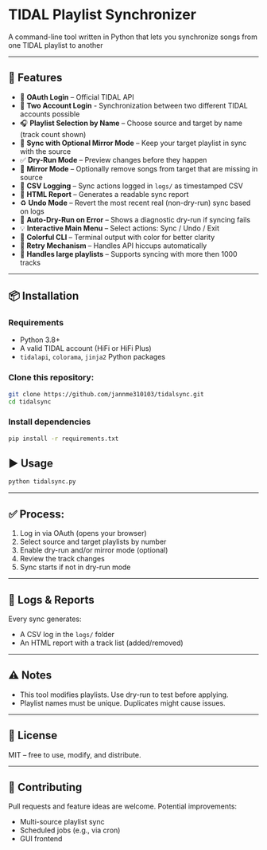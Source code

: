 # TIDAL Playlist Synchronizer

A command-line tool written in Python that lets you synchronize songs from one TIDAL playlist to another

---

## 🚀 Features

- 🔐 **OAuth Login** – Official TIDAL API
- 🔁 **Two Account Login** - Synchronization between two different TIDAL accounts possible
- 🎧 **Playlist Selection by Name** – Choose source and target by name (track count shown)
- 🔄 **Sync with Optional Mirror Mode** – Keep your target playlist in sync with the source
- ✅ **Dry-Run Mode** – Preview changes before they happen
- 🧹 **Mirror Mode** – Optionally remove songs from target that are missing in source
- 🧾 **CSV Logging** – Sync actions logged in `logs/` as timestamped CSV
- 📄 **HTML Report** – Generates a readable sync report
- ♻️ **Undo Mode** – Revert the most recent real (non-dry-run) sync based on logs
- 🧠 **Auto-Dry-Run on Error** – Shows a diagnostic dry-run if syncing fails
- 💡 **Interactive Main Menu** – Select actions: Sync / Undo / Exit
- 🎨 **Colorful CLI** – Terminal output with color for better clarity
- 🔁 **Retry Mechanism** – Handles API hiccups automatically
- 🧠 **Handles large playlists** – Supports syncing with more then 1000 tracks
---

## 📦 Installation

### Requirements

- Python 3.8+
- A valid TIDAL account (HiFi or HiFi Plus)
- `tidalapi`, `colorama`, `jinja2` Python packages

### Clone this repository:

```bash
git clone https://github.com/jannme310103/tidalsync.git
cd tidalsync
```

### Install dependencies

```bash
pip install -r requirements.txt
```

## ▶️ Usage

```bash
python tidalsync.py
```
---

## ✅ Process:

1. Log in via OAuth (opens your browser)
2. Select source and target playlists by number
3. Enable dry-run and/or mirror mode (optional)
4. Review the track changes
5. Sync starts if not in dry-run mode

---

## 📁 Logs & Reports

Every sync generates:

- A CSV log in the `logs/` folder
- An HTML report with a track list (added/removed)

---

## ⚠️ Notes

- This tool modifies playlists. Use dry-run to test before applying.
- Playlist names must be unique. Duplicates might cause issues.

---

## 📝 License

MIT – free to use, modify, and distribute.

---

## 🤝 Contributing

Pull requests and feature ideas are welcome. Potential improvements:

- Multi-source playlist sync
- Scheduled jobs (e.g., via cron)
- GUI frontend
